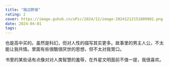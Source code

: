 ```yaml
---
title: "路边野餐"
rating: 2
cover: https://image.guhub.cn/uPic/2024/12/image-20241212151809902.png
date: 2024-04-01
tags:
---
```


也是高中买的。虽然是科幻，但对人性的描写其实更多。故事里的男主人公，不太能让我共情。里面有些很酷很厌世的思想，但不太对我胃口。

书里的某些话有点像对对人类智慧的羞辱，在外星文明面前不值一提，我很喜欢。

